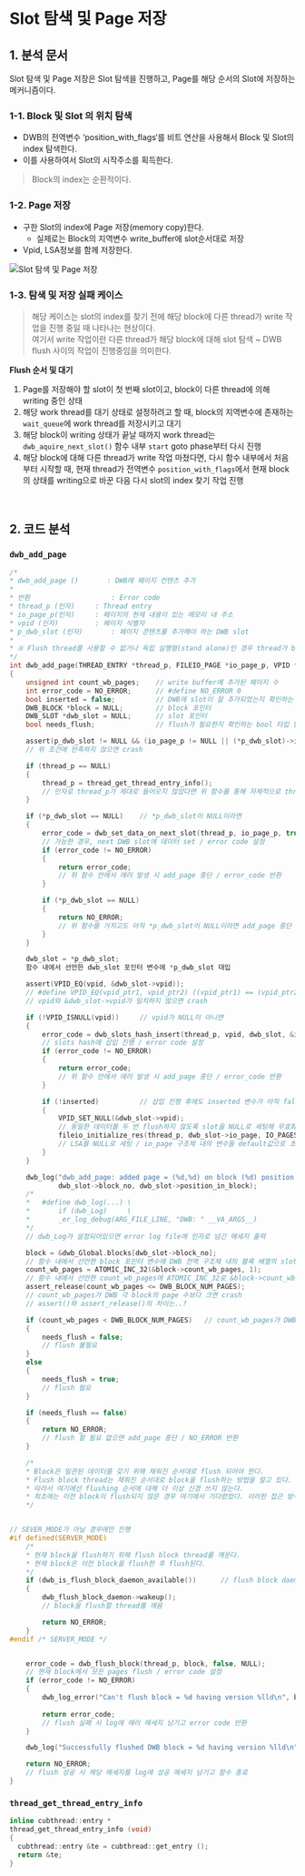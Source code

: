 # **Slot 탐색 및 Page 저장**

## **1. 분석 문서**

Slot 탐색 및 Page 저장은 Slot 탐색을 진행하고, Page를 해당 순서의 Slot에 저장하는 메커니즘이다.

### **1-1. Block 및 Slot 의 위치 탐색**

* DWB의 전역변수 ‘position_with_flags‘를 비트 연산을 사용해서 Block 및 Slot의 index 탐색한다.
* 이를 사용하여서 Slot의 시작주소를 획득한다.
> Block의 index는 순환적이다.

### **1-2. Page 저장**

* 구한 Slot의 index에 Page 저장(memory copy)한다.
	* 실제로는 Block의 지역변수 write_buffer에 slot순서대로 저장
* Vpid, LSA정보를 함께 저장한다.

![Slot 탐색 및 Page 저장](./figure1.png)

### **1-3. 탐색 및 저장 실패 케이스**

> 해당 케이스는 slot의 index를 찾기 전에 해당 block에 다른 thread가 write 작업을 진행 중일 때 나타나는 현상이다.  
> 여기서 write 작업이란 다른 thread가 해당 block에 대해 slot 탐색 ~ DWB flush 사이의 작업이 진행중임을 의미한다.

**Flush 순서 및 대기**

1. Page를 저장해야 할 slot이 첫 번째 slot이고, block이 다른 thread에 의해 writing 중인 상태
2. 해당 work thread를 대기 상태로 설정하려고 할 때, block의 지역변수에 존재하는 `wait_queue`에 work thread를 저장시키고 대기
3. 해당 block이 writing 상태가 끝날 때까지 work thread는 `dwb_aquire_next_slot()` 함수 내부 `start` goto phase부터 다시 진행
4. 해당 block에 대해 다른 thread가 write 작업 마쳤다면, 다시 함수 내부에서 처음부터 시작할 때, 현재 thread가 전역변수 `position_with_flags`에서 현재 block의 상태를 writing으로 바꾼 다음 다시 slot의 index 찾기 작업 진행

&nbsp;

## **2. 코드 분석**

### **`dwb_add_page`**

```c
/*
* dwb_add_page ()		: DWB에 페이지 컨텐츠 추가
*
* 반환					: Error code
* thread_p (인자)		: Thread entry
* io_page_p(인자)		: 페이지의 현재 내용이 있는 메모리 내 주소
* vpid (인자)			: 페이지 식별자
* p_dwb_slot (인자)		: 페이지 콘텐츠를 추가해야 하는 DWB slot
*
* ※ Flush thread를 사용할 수 없거나 독립 실행형(stand alone)인 경우 thread가 block을 flush할 수 있다.
*/
int dwb_add_page(THREAD_ENTRY *thread_p, FILEIO_PAGE *io_page_p, VPID *vpid, DWB_SLOT **p_dwb_slot)
{
	unsigned int count_wb_pages;	// write buffer에 추가된 페이지 수
	int error_code = NO_ERROR;		// #define NO_ERROR 0
	bool inserted = false;			// DWB에 slot이 잘 추가되었는지 확인하는 bool 타입 변수
	DWB_BLOCK *block = NULL;		// block 포인터
	DWB_SLOT *dwb_slot = NULL;		// slot 포인터
	bool needs_flush;				// flush가 필요한지 확인하는 bool 타입 변수 (count_wb_pages >= DWB 각 block의 page 수 → flush)

	assert(p_dwb_slot != NULL && (io_page_p != NULL || (*p_dwb_slot)->io_page != NULL) && vpid != NULL);
	// 위 조건에 만족하지 않으면 crash

	if (thread_p == NULL)
	{
		thread_p = thread_get_thread_entry_info();
		// 인자로 thread_p가 제대로 들어오지 않았다면 위 함수를 통해 자체적으로 thread entry 구함
	}

	if (*p_dwb_slot == NULL)	// *p_dwb_slot이 NULL이라면
	{
		error_code = dwb_set_data_on_next_slot(thread_p, io_page_p, true, p_dwb_slot);
		// 가능한 경우, next DWB slot에 데이터 set / error code 설정
		if (error_code != NO_ERROR)
		{
			return error_code;
			// 위 함수 안에서 에러 발생 시 add_page 중단 / error_code 반환
		}

		if (*p_dwb_slot == NULL)
		{
			return NO_ERROR;
			// 위 함수를 거치고도 아직 *p_dwb_slot이 NULL이라면 add_page 중단 / NO_ERROR 반환
		}
	}

	dwb_slot = *p_dwb_slot;
	함수 내에서 선언한 dwb_slot 포인터 변수에 *p_dwb_slot 대입

	assert(VPID_EQ(vpid, &dwb_slot->vpid));
	// #define VPID_EQ(vpid_ptr1, vpid_ptr2) ((vpid_ptr1) == (vpid_ptr2) || ((vpid_ptr1)->pageid == (vpid_ptr2)->pageid && (vpid_ptr1)->volid == (vpid_ptr2)->volid))
	// vpid와 &dwb_slot->vpid가 일치하지 않으면 crash

	if (!VPID_ISNULL(vpid))		// vpid가 NULL이 아니면
	{
		error_code = dwb_slots_hash_insert(thread_p, vpid, dwb_slot, &inserted);
		// slots hash에 삽입 진행 / error code 설정
		if (error_code != NO_ERROR)
		{
			return error_code;
			// 위 함수 안에서 에러 발생 시 add_page 중단 / error_code 반환
		}

		if (!inserted)			// 삽입 진행 후에도 inserted 변수가 아직 false라면
		{
			VPID_SET_NULL(&dwb_slot->vpid);
			// 동일한 데이터를 두 번 flush하지 않도록 slot을 NULL로 세팅해 무효화 시킴
			fileio_initialize_res(thread_p, dwb_slot->io_page, IO_PAGESIZE);
			// LSA를 NULL로 세팅 / io_page 구조체 내의 변수들 default값으로 초기화
		}
	}

	dwb_log("dwb_add_page: added page = (%d,%d) on block (%d) position (%d)\n", vpid->volid, vpid->pageid,
			dwb_slot->block_no, dwb_slot->position_in_block);
	/*
	*	#define dwb_log(...) \
	*		if (dwb_Log)     \
	*		_er_log_debug(ARG_FILE_LINE, "DWB: " __VA_ARGS__)
	*/
	// dwb_Log가 설정되어있으면 error log file에 인자로 넘긴 메세지 출력

	block = &dwb_Global.blocks[dwb_slot->block_no];
	// 함수 내에서 선언한 block 포인터 변수에 DWB 전역 구조체 내의 블록 배열의 slot의 block 번호 주소 대입
	count_wb_pages = ATOMIC_INC_32(&block->count_wb_pages, 1);
	// 함수 내에서 선언한 count_wb_pages에 ATOMIC_INC_32로 &block->count_wb_pages 대입
	assert_release(count_wb_pages <= DWB_BLOCK_NUM_PAGES);
	// count_wb_pages가 DWB 각 block의 page 수보다 크면 crash
	// assert()와 assert_release()의 차이는..?

	if (count_wb_pages < DWB_BLOCK_NUM_PAGES)	// count_wb_pages가 DWB 각 block의 page 수보다 작으면
	{
		needs_flush = false;
		// flush 불필요
	}
	else
	{
		needs_flush = true;
		// flush 필요
	}

	if (needs_flush == false)
	{
		return NO_ERROR;
		// flush 할 필요 없으면 add_page 중단 / NO_ERROR 반환
	}

	/*
	* Block은 일관된 데이터를 갖기 위해 채워진 순서대로 flush 되어야 한다.
	* Flush block thread는 채워진 순서대로 block을 flush하는 방법을 알고 있다.
	* 따라서 여기에선 flushing 순서에 대해 더 이상 신경 쓰지 않는다.
	* 최초에는 이전 block이 flush되지 않은 경우 여기에서 기다렸었다. 이러한 접근 방식으로 인해 지연이 발생됐었다.
	*/


// SEVER_MODE가 아닐 경우에만 진행
#if defined(SERVER_MODE)
	/*
	* 현재 block을 flush하기 위해 flush block thread를 깨운다.
	* 현재 block은 이전 block을 flush한 후 flush된다.
	*/
	if (dwb_is_flush_block_daemon_available())		// flush block daemon이 가능한 상태이면
	{
		dwb_flush_block_daemon->wakeup();
		// block을 flush할 thread를 깨움

		return NO_ERROR;
	}
#endif /* SERVER_MODE */


	error_code = dwb_flush_block(thread_p, block, false, NULL);
	// 현재 block에서 모든 pages flush / error code 설정
	if (error_code != NO_ERROR)
	{
		dwb_log_error("Can't flush block = %d having version %lld\n", block->block_no, block->version);
		
		return error_code;
		// flush 실패 시 log에 에러 메세지 남기고 error code 반환
	}

	dwb_log("Successfully flushed DWB block = %d having version %lld\n", block->block_no, block->version);

	return NO_ERROR;
	// flush 성공 시 해당 메세지를 log에 성공 메세지 남기고 함수 종료
}
```

### **`thread_get_thread_entry_info`**

```cpp
inline cubthread::entry *
thread_get_thread_entry_info (void)
{
  cubthread::entry &te = cubthread::get_entry ();
  return &te;
}
```
